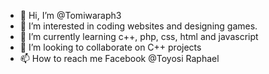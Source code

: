 - 👋 Hi, I’m @Tomiwaraph3
- 👀 I’m interested in coding websites and designing games.
- 🌱 I’m currently learning c++, php, css, html and javascript
- 💞️ I’m looking to collaborate on C++ projects
- 📫 How to reach me Facebook @Toyosi Raphael

<!---
Tomiwaraph3/Tomiwaraph3 is a ✨ special ✨ repository because its `README.md` (this file) appears on your GitHub profile.
You can click the Preview link to take a look at your changes.
--->
